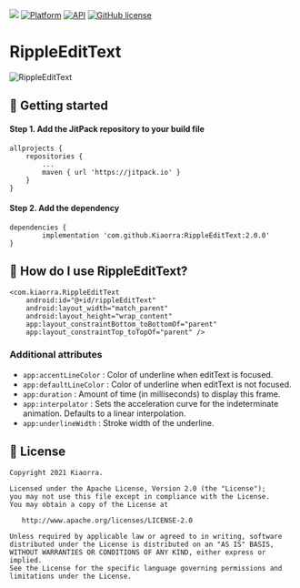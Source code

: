 [![](https://jitpack.io/v/Kiaorra/RippleEditText.svg)](https://jitpack.io/#Kiaorra/RippleEditText)
[![Platform](https://img.shields.io/badge/platform-android-green.svg)](http://developer.android.com/index.html)
[![API](https://img.shields.io/badge/API-21%2B-blue.svg?style=flat)](https://android-arsenal.com/api?level=21)
[![GitHub license](https://img.shields.io/badge/license-Apache%20License%202.0-blue.svg?style=flat)](https://www.apache.org/licenses/LICENSE-2.0)

RippleEditText
==============
<img src="/sample.gif?raw=true" alt="RippleEditText" />

🔧 Getting started
--------
#### Step 1. Add the JitPack repository to your build file

	allprojects {
		repositories {
			...
			maven { url 'https://jitpack.io' }
		}
	}
  
#### Step 2. Add the dependency

	dependencies {
	        implementation 'com.github.Kiaorra:RippleEditText:2.0.0'
	}

🤔 How do I use RippleEditText?
----------------------------
    <com.kiaorra.RippleEditText
        android:id="@+id/rippleEditText"
        android:layout_width="match_parent"
        android:layout_height="wrap_content"
        app:layout_constraintBottom_toBottomOf="parent"
        app:layout_constraintTop_toTopOf="parent" />
	
### Additional attributes
- `app:accentLineColor` :  Color of underline when editText is focused.
- `app:defaultLineColor` : Color of underline when editText is not focused.
- `app:duration` : Amount of time (in milliseconds) to display this frame.
- `app:interpolator` : Sets the acceleration curve for the indeterminate animation. Defaults to a linear interpolation.
- `app:underlineWidth` : Stroke width of the underline.

📃 License
-------

    Copyright 2021 Kiaorra.

    Licensed under the Apache License, Version 2.0 (the "License");
    you may not use this file except in compliance with the License.
    You may obtain a copy of the License at

       http://www.apache.org/licenses/LICENSE-2.0

    Unless required by applicable law or agreed to in writing, software
    distributed under the License is distributed on an "AS IS" BASIS,
    WITHOUT WARRANTIES OR CONDITIONS OF ANY KIND, either express or implied.
    See the License for the specific language governing permissions and
    limitations under the License.
